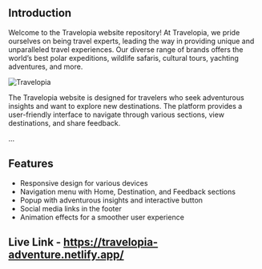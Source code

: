 ## Introduction

Welcome to the Travelopia website repository! At Travelopia, we pride ourselves on being travel experts, leading the way in providing unique and unparalleled travel experiences. Our diverse range of brands offers the world’s best polar expeditions, wildlife safaris, cultural tours, yachting adventures, and more.

![Travelopia](https://github.com/ashwini2704/Travelopia/assets/130367207/c0eff68e-5b7c-40c4-b08d-79c03db45528)


The Travelopia website is designed for travelers who seek adventurous insights and want to explore new destinations. The platform provides a user-friendly interface to navigate through various sections, view destinations, and share feedback.

...

## Features

- Responsive design for various devices
- Navigation menu with Home, Destination, and Feedback sections
- Popup with adventurous insights and interactive button
- Social media links in the footer
- Animation effects for a smoother user experience

## Live Link -  https://travelopia-adventure.netlify.app/
